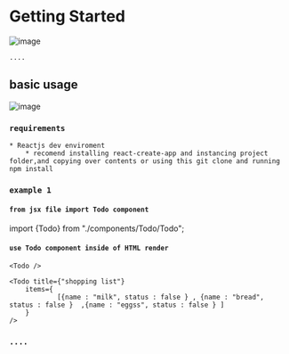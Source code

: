 # Getting Started

![image](https://user-images.githubusercontent.com/12083103/224010918-b52efd1e-891c-4914-8140-4715c6821391.png)

    ....
## basic usage
![image](https://user-images.githubusercontent.com/12083103/224010283-984346c9-eae9-4382-a458-0481da9b9e80.png)

### `requirements`

    * Reactjs dev enviroment 
        * recomend installing react-create-app and instancing project folder,and copying over contents or using this git clone and running npm install 
    

### `example 1`
#### `from jsx file import Todo component`
import {Todo} from "./components/Todo/Todo";

#### `use Todo component inside of HTML render `
    <Todo />
    
    <Todo title={"shopping list"} 
        items={
                [{name : "milk", status : false } , {name : "bread", status : false }  ,{name : "eggss", status : false } ]
        }  
    />  


### `....`

